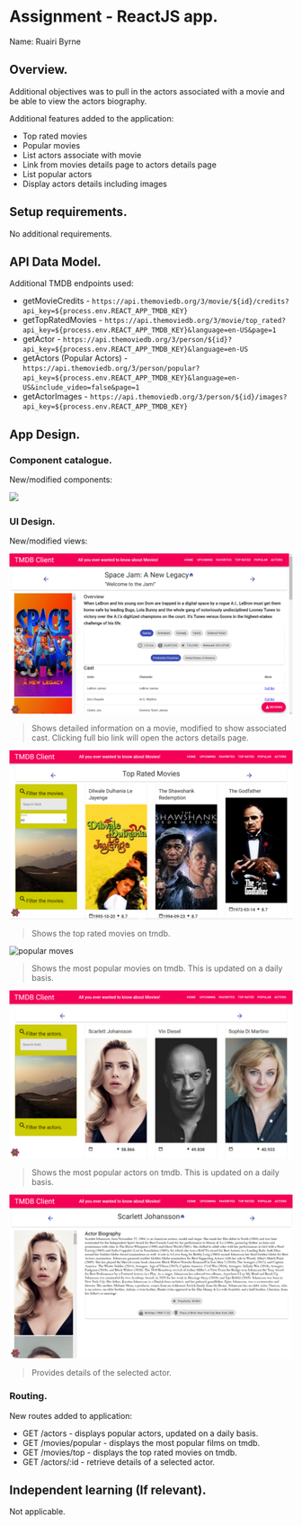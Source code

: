 # Assignment - ReactJS app.

Name: Ruairi Byrne

## Overview.

Additional objectives was to pull in the actors associated with a movie and be able to view the actors biography.


Additional features added to the application:
 
 + Top rated movies
 + Popular movies
 + List actors associate with movie
 + Link from movies details page to actors details page
 + List popular actors
 + Display actors details including images

## Setup requirements.

No additional requirements.

## API Data Model.

Additional TMDB endpoints used:

 + getMovieCredits - `https://api.themoviedb.org/3/movie/${id}/credits?api_key=${process.env.REACT_APP_TMDB_KEY}`
 + getTopRatedMovies - `https://api.themoviedb.org/3/movie/top_rated?api_key=${process.env.REACT_APP_TMDB_KEY}&language=en-US&page=1`
 + getActor - `https://api.themoviedb.org/3/person/${id}?api_key=${process.env.REACT_APP_TMDB_KEY}&language=en-US`
 + getActors (Popular Actors) - `https://api.themoviedb.org/3/person/popular?api_key=${process.env.REACT_APP_TMDB_KEY}&language=en-US&include_video=false&page=1`
 + getActorImages - `https://api.themoviedb.org/3/person/${id}/images?api_key=${process.env.REACT_APP_TMDB_KEY}`

## App Design.

### Component catalogue.

New/modified components:

![][stories]

### UI Design.

New/modified views:

![movie details](./moviedetails.PNG?raw=true)
>Shows detailed information on a movie, modified to show associated cast. Clicking full bio link will open the actors details page.

![top rated movies](./toprated.PNG?raw=true)
>Shows the top rated movies on tmdb.

![popular moves](./popular.PNG?raw=true)
>Shows the most popular movies on tmdb.  This is updated on a daily basis.

![list popular actors](./listactors.PNG?raw=true)
>Shows the most popular actors on tmdb.  This is updated on a daily basis.

![actor details](./actordetails.PNG?raw=true)
>Provides details of the selected actor.

### Routing.

New routes added to application:

+ GET /actors - displays popular actors, updated on a daily basis.
+ GET /movies/popular - displays the most popular films on tmdb.
+ GET /movies/top - displays the top rated movies on tmdb.
+ GET /actors/:id - retrieve details of a selected actor.

## Independent learning (If relevant).

Not applicable.




[stories]: ./storybook.png